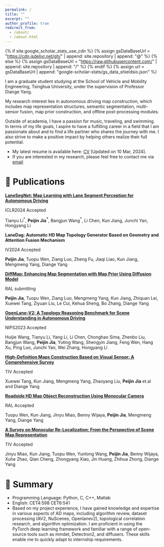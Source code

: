 ```yaml
---
permalink: /
title: ""
excerpt: ""
author_profile: true
redirect_from: 
  - /about/
  - /about.html
---
```


{% if site.google_scholar_stats_use_cdn %}
{% assign gsDataBaseUrl = "https://cdn.jsdelivr.net/gh/" | append: site.repository | append: "@" %}
{% else %}
{% assign gsDataBaseUrl = "https://raw.githubusercontent.com/" | append: site.repository | append: "/" %}
{% endif %}
{% assign url = gsDataBaseUrl | append: "google-scholar-stats/gs_data_shieldsio.json" %}

<span class='anchor' id='about-me'></span>
I am a graduate student studying at the School of Vehicle and Mobility Engineering, Tsinghua University, under the supervision of Professor Diange Yang. 

My research interest lies in autonomous driving map construction, which includes map representation structures, semantic segmentation, multi-sensor fusion, map prior construction, and offline post-processing modules. 

Outside of academia, I have a passion for music, traveling, and swimming. In terms of my life goals, I aspire to have a fulfilling career in a field that I am passionate about and to find a life partner who shares the journey with me. I also strive to make a positive impact by helping others realize their full potential. 

- My latest resume is available here: [CV](https://peggy.github.io/docs/Resume.pdf) [Updated on 10 Mar, 2024].
- If you are interested in my research, please feel free to contact me via [email](mailto:jpj22@mails.tsinghua.edu.cn)



# 📝 Publications 

[**LaneSegNet: Map Learning with Lane Segment Perception for Autonomous Driving**](https://arxiv.org/abs/2312.16108)

ICLR2024 Accepted

Tianyu Li$^\ast$, **Peijin Jia$^\ast$**, Bangjun Wang$^\ast$, Li Chen, Kun Jiang, Junchi Yan, Hongyang Li

**LaneDag: Automatic HD Map Topology Generator Based on Geometry and Attention Fusion Mechanism**

IV2024 Accepted

**Peijin Jia**, Tuopu Wen, Ziang Luo, Zheng Fu, Jiaqi Liao, Kun Jiang,  Mengmeng Yang, Diange Yang

[**DiffMap: Enhancing Map Segmentation with Map Prior Using Diffusion Model**](https://arxiv.org/pdf/2405.02008)

RAL submitting

**Peijin Jia**, Tuopu Wen, Ziang Luo, Mengmeng Yang, Kun Jiang, Zhiquan Lei, Xuewei Tang, Ziyuan Liu, Le Cui, Kehua Sheng, Bo Zhang, Diange Yang

[**OpenLane-V2: A Topology Reasoning Benchmark for Scene Understanding in Autonomous Driving**](https://openreview.net/pdf?id=OMOOO3ls6g)

NIPS2023 Accepted

Huijie Wang, Tianyu Li, Yang Li, Li Chen, Chonghao Sima, Zhenbo Liu, Bangjun Wang, **Peijin Jia**, Yuting Wang, Shengyin Jiang, Feng Wen, Hang Xu, Ping Luo, Junchi Yan, Wei Zhang, Hongyang Li

[**High-Definition Maps Construction Based on Visual Sensor: A Comprehensive Survey**](https://www.researchgate.net/publication/376101037_High-Definition_Maps_Construction_Based_on_Visual_Sensor_A_Comprehensive_Survey)

TIV Accepted

Xuewei Tang, Kun Jiang, Mengmeng Yang, Zhaoyang Liu, **Peijin Jia** et.al and Diange Yang

[**Roadside HD Map Object Reconstruction Using Monocular Camera**](https://ieeexplore.ieee.org/abstract/document/9804831)

RAL Accepted

Tuopu Wen, Kun Jiang, Jinyu Miao, Benny Wijaya, **Peijin Jia**, Mengmeng Yang, Diange Yang

[**A Survey on Monocular Re-Localization: From the Perspective of Scene Map Representation**](https://ieeexplore.ieee.org/abstract/document/10475537/)

TIV Accepted

Jinyu Miao, Kun Jiang, Tuopu Wen, Yunlong Wang, **Peijin Jia**, Benny Wijaya, Xuhe Zhao, Qian Cheng, Zhongyang Xiao, Jin Huang, Zhihua Zhong, Diange Yang





# 📖 Summary
- Programming Language: Python, C, C++, Matlab
- English: CET4:598     CET6:541
-  Based on my project experience, I have gained knowledge and expertise in various aspects of AD maps, including algorithm review, dataset processing (AV2, NuScenes, Openlanev2), topological correlation research, and algorithm optimization. I am proficient in using the PyTorch deep learning framework and familiar with a range of open-source tools such as mmdet, Detectron2, and diffusers. These skills enable me to quickly adapt to internship requirements.
